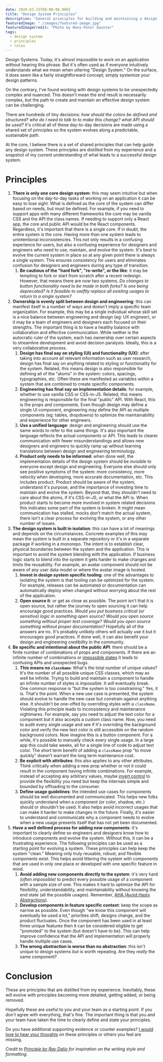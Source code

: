```yaml
---
date: 2020-03-15T08:00:00.000Z
title: "Design System Principles"
description: "General principles for building and maintaining a design system."
featuredImage: "./images/featured-image.jpg"
featuredImageCredit: "Photo by Hans-Peter Gauster"
tags:
  - design system
  - principles
  - rules
---
```


Design Systems. Today, it's almost impossible to work on an application without
hearing this phrase. But it's often used as if everyone intuitively understands
what we mean when uttering "Design System." On the surface, it does seem like
a fairly straightforward concept; simply systemize your design patterns.

On the contrary, I've found working with design systems to be unexpectedly
complex and nuanced. This doesn't mean the end result is necessarily complex,
but the path to create and maintain an effective design system can be
challenging.

There are hundreds of tiny decisions: _how should the colors be defined and
structured? who do I need to talk to to make this change? what API should be
used?_ It's critical all of these day-to-day decisions are made using a shared
set of principles so the system evolves along a predictable, sustainable path.

At the core, I believe there is a set of shared principles that can help guide
any design system. These principles are distilled from my experience
and a snapshot of my current understanding of what leads to a successful design
system.

# Principles

1. **There is only one core design system**: this may seem intuitive but when
   focusing on the day-to-day tasks of working on an application it can be easy
   to lose sight. What is defined as the core of the system can differ based on 
   needs, but must be defined. For example, if you need to support apps 
   with many different frameworks the core may be vanilla CSS and the API 
   the class names. If needing to support only a React app, the core and public 
   API would be the React components. Regardless, it's important that there is a 
   single core. If in doubt, the entire system is the core. Having more 
   than one system leads to unintentional inconsistencies. This not only results 
   in a confusing experience for users, but also a confusing experience for designers
   and engineers who need to use, maintain, and evolve the system. It's best to
   evolve the current system in place so at any given point there is always a single system.
   This ensures consistency for users and eliminates confusion for designers and
   engineers during any type of transition.
   1. **Be cautious of the "hard fork", "re-write", or the like**: it may be
      tempting to fork or start from scratch after a recent redesign. However,
      that means there are now two systems. _Do changes to button functionality need
      to be made in both forks? Is one being deprecated? Is it feasible to swiftly
      replace all existing usages to return to a single system?_
1. **Ownership is evenly split between design and engineering**: this can
   manifest itself in a number of ways and doesn't imply a specific team organization.
   For example, this may be a single individual whose skill set is a nice balance
   between engineering and design (eg: UX engineer), or it may be a team of
   engineers and designers each focused on their strengths. The important thing
   is to have a healthy balance with collaboration and effective communication.
   While neither is the autocratic ruler of the system, each has ownership over
   certain aspects to streamline development and avoid decision paralysis.
   Ideally, this is a very collaborative process.
   1. **Design has final say on styling (UI) and functionality (UX)**: after
      taking into account all relevant information such as user research, design has
      final say on anything related to styling or functionality for the system.
      Related, this means design is also responsible for defining all of the
      "atoms" in the system: colors, spacings, typographies, etc. Often these
      are manifested as variables within a system that are combined to create
      specific components.
   1. **Engineering has final say on implementation details**: for example,
      whether to use vanilla CSS or CSS-in-JS. Related, this means engineering
      is responsible for the final "public" API. With React, this is the props
      and components. Even though design may define a single UI component,
      engineering may define the API as multiple components (eg: tables,
      dropdowns) to optimize the maintainability and experience for other 
      engineers.
   1. **Use a unified language**: design and engineering should use the same
      words to refer to the same things. It's also important the language
      reflects the actual components or API. This leads to clearer communication
      with fewer misunderstandings and allows new designers and engineers to
      quickly ramp up without learning translations between design and 
      engineering terminology.
   1. **Product only needs to be informed**: when done well, the implementation
      details of the design system should be invisible to everyone except design
      and engineering. Everyone
      else should only see positive symptoms of the system: more consistency,
      more velocity when developing, more accurate documentation, etc. This
      includes product. Product should be aware of the system, understand it's
      purpose, and the importance of investing time to maintain and evolve the
      system. Beyond that, they shouldn't need to care about the atoms, if it's
      CSS-in-JS, or what the API is. When product starts to become more involved
      in system related decisions this indicates some part of the system is
      broken. It might mean communication has stalled, mocks don't match the
      actual system, there isn't a clear process for evolving the system, or any
      other number of issues.
1. **The design system is built in isolation**: this can have a lot of meanings
   and depends on the circumstances. Concrete examples of this may mean the system
   is built in a separate repository or it's in a separate package if
   working in a monorepo. The intent is to establish clear, physical boundaries
   between the system and the application. This is important to avoid the system
   blending with the application. If business logic starts to blend into the 
   system it gets harder to make changes and limits the reusability. For
   example, an avatar component should not be aware of any user data model or 
   where the avatar image is hosted.
   1. **Invest in design system specific tooling**: one of the advantages to
      isolating the system is that tooling can be optimized for the system.
      For example, releases can be automated or documentation can automatically
      deploy when changed without worrying about the rest of the application.
   1. **Open source it**: or get as close as possible. The point isn't that it
      is open source, but rather the journey to open sourcing it can help
      encourage good practices. _Would you put business critical (or sensitive)
      logic in something open source? Would you open source something without
      proper test coverage? Would you open source something without proper
      documentation?_ Hopefully all of the answers are no. It's probably unlikely
      others will actually use it but it encourages good practices. If done well, 
      it can also benefit your design and engineering credibility in the community.
1. **Be specific and intentional about the public API**: there should be a finite
   number of combinations of props and components. If there are an infinite number
   of combinations or [impossible states](https://kentcdodds.com/blog/make-impossible-states-impossible)
   it leads to confusing APIs and unexpected bugs.
   1. **This means no `className`**: What's the total number of unique values?
      It's the number of all possible unique CSS classes, which may as well be
      infinite. Trying to build and maintain a component to handle an infinite
      number of styles is impossible. It _will_ eventually break. One common
      response is "but the system is too constraining." Yes, it is.
      That's the point. When a new use case is presented, the system should
      evolve to handle the new case but constrain against anything else. It
      shouldn't be one-offed by overriding styles with a `className`. Violating
      this principle leads to inconsistency and maintenance nightmares. For
      example, say you need to adjust the text color for a component but it also
      accepts a custom class name. Now, you need to audit every single usage and
      see if it's overriding the background color and verify the new text color
      is still accessible on the random background colors. Now imagine this is a
      button component. For a while, it's possible to manually check every
      single usage. In a large app this could take weeks, all for a single line
      of code to adjust text color. The short term benefit of adding a
      `className` prop "to move quickly" doesn't warrant the long term
      maintenance cost.
   1. **Be explicit with attributes**: this also applies to any other attributes.
      Think critically when adding a new prop whether or not it could result in the
      component having infinite combinations. For example, instead of accepting
      any arbitrary values, maybe [invert control](https://kentcdodds.com/blog/inversion-of-control)
      to provide the flexibility you need but keep the internals simple and bounded
      by offloading to the consumer.
   1. **Define usage guidelines**: the intended use cases for components should
      be well documented and communicated. This helps new folks quickly
      understand when a component (or color, shadow, etc.) should or shouldn't
      be used. It also helps avoid incorrect usages that can make it harder to
      make changes in the future. Finally, it's easier to understand and 
      communicate why a component needs to evolve when a new usage presents 
      itself that has not yet been documented.
1. **Have a well defined process for adding new components**: it's important to
   clearly define so engineers and designers know how to introduce components
   and evolve the system. Without this, it can be a frustrating experience. 
   The following principles can be used as a starting point for 
   evolving a system. These principles can help keep the system "clean." Meaning 
   only truly reusable, robust, and flexible components exist. This helps avoid 
   littering the system with components that are used in only one place or 
   developed with one specific feature in mind.
   1. **Avoid adding new components directly to the system**: it's very hard
      _(often impossible)_ to predict every possible usage of a component with a
      sample size of one. This makes it hard to optimize the API for flexibility,
      understandability, and maintainability without knowing the end state (all
      the possible usages). Remember,
      [AHA (Avoid Hasty Abstractions)](https://kentcdodds.com/blog/aha-programming).
   1. **Develop components in feature specific context**: keep the scope as
      narrow as possible. Even though "we know this component will eventually be
      used a lot," priorities shift, designs change, and the product fluctuates.
      Once the component has been used in at least three unique features then it
      can be considered eligible to get "promoted" to the system (but doesn't have
      to be). This can help improve confidence that the API and implementation will
      properly handle multiple use cases.
   1. **The wrong abstraction is worse than no abstraction**: this isn't unique
      to design systems but is worth repeating. Are they _really_ the same
      component?

# Conclusion

These are principles that are distilled from my experience. Inevitably, these
will evolve with principles becoming more detailed, getting added, or being
removed. 

Hopefully these are useful to you and your team as a starting point. If you
don't agree with everything, that's fine. The important thing is that you and
your team have taken the time to clearly define and state your principles.

Do you have additional supporting evidence or counter examples?
[I would love to hear your thoughts](https://twitter.com/spencerskovy) on these
principles or others you feel are missing.

_Credit to [Principle by Ray Dalio](https://www.goodreads.com/book/show/34536488-principles)
for inspiration on the writing style and formatting._
